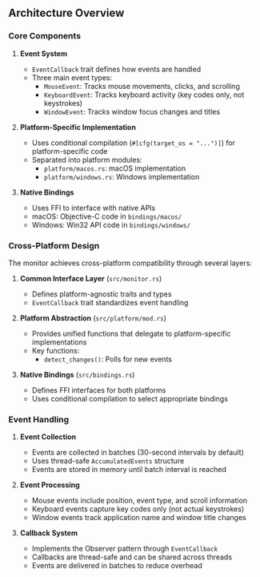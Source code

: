 ## Architecture Overview

### Core Components

1. **Event System**
   - `EventCallback` trait defines how events are handled
   - Three main event types:
     - `MouseEvent`: Tracks mouse movements, clicks, and scrolling
     - `KeyboardEvent`: Tracks keyboard activity (key codes only, not keystrokes)
     - `WindowEvent`: Tracks window focus changes and titles

2. **Platform-Specific Implementation**
   - Uses conditional compilation (`#[cfg(target_os = "...")]`) for platform-specific code
   - Separated into platform modules:
     - `platform/macos.rs`: macOS implementation
     - `platform/windows.rs`: Windows implementation

3. **Native Bindings**
   - Uses FFI to interface with native APIs
   - macOS: Objective-C code in `bindings/macos/`
   - Windows: Win32 API code in `bindings/windows/`

### Cross-Platform Design

The monitor achieves cross-platform compatibility through several layers:

1. **Common Interface Layer** (`src/monitor.rs`)
   - Defines platform-agnostic traits and types
   - `EventCallback` trait standardizes event handling

2. **Platform Abstraction** (`src/platform/mod.rs`)
   - Provides unified functions that delegate to platform-specific implementations
   - Key functions:
     - `detect_changes()`: Polls for new events

3. **Native Bindings** (`src/bindings.rs`)
   - Defines FFI interfaces for both platforms
   - Uses conditional compilation to select appropriate bindings

### Event Handling

1. **Event Collection**
   - Events are collected in batches (30-second intervals by default)
   - Uses thread-safe `AccumulatedEvents` structure
   - Events are stored in memory until batch interval is reached

2. **Event Processing**
   - Mouse events include position, event type, and scroll information
   - Keyboard events capture key codes only (not actual keystrokes)
   - Window events track application name and window title changes

3. **Callback System**
   - Implements the Observer pattern through `EventCallback`
   - Callbacks are thread-safe and can be shared across threads
   - Events are delivered in batches to reduce overhead
